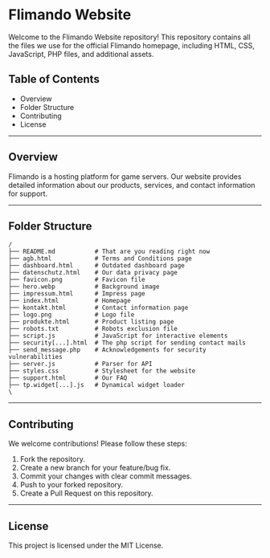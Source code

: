 # Flimando Website

Welcome to the Flimando Website repository! This repository contains all the files we use for the official Flimando homepage, including HTML, CSS, JavaScript, PHP files, and additional assets.

## Table of Contents

- Overview
- Folder Structure
- Contributing
- License
---

## Overview

Flimando is a hosting platform for game servers. Our website provides detailed information about our products, services, and contact information for support.

---

## Folder Structure

```
/
├── README.md           # That are you reading right now
├── agb.html            # Terms and Conditions page
├── dashboard.html      # Outdated dashboard page
├── datenschutz.html    # Our data privacy page
├── favicon.png         # Favicon file
├── hero.webp           # Background image
├── impressum.html      # Impress page
├── index.html          # Homepage
├── kontakt.html        # Contact information page
├── logo.png            # Logo file
├── produkte.html       # Product listing page
├── robots.txt          # Robots exclusion file
├── script.js           # JavaScript for interactive elements
├── security[...].html  # The php script for sending contact mails
├── send_message.php    # Acknowledgements for security vulnerabilities
├── server.js           # Parser for API
├── styles.css          # Stylesheet for the website
├── support.html        # Our FAQ
├── tp.widget[...].js   # Dynamical widget loader
\
```
---


## Contributing

We welcome contributions! Please follow these steps:

1. Fork the repository.
2. Create a new branch for your feature/bug fix.
3. Commit your changes with clear commit messages.
4. Push to your forked repository.
5. Create a Pull Request on this repository.

---

## License

This project is licensed under the MIT License.

